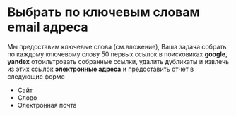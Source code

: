 # Выбрать по ключевым словам email адреса

Мы предоставим ключевые слова (см.вложение), Ваша задача собрать по каждому ключевому слову 50 первых ссылок в
поисковиках **google**, **yandex** отфильтровать собранные ссылки, удалить дубликаты и извлечь из этих ссылок **электронные
адреса** и предоставить отчет в следующие форме

* Сайт
* Слово
* Электронная почта
